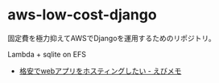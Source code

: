 # aws-low-cost-django

固定費を極力抑えてAWSでDjangoを運用するためのリポジトリ。

Lambda + sqlite on EFS

- [格安でwebアプリをホスティングしたい \- えびメモ](https://scrapbox.io/ebiyu/%E6%A0%BC%E5%AE%89%E3%81%A7web%E3%82%A2%E3%83%97%E3%83%AA%E3%82%92%E3%83%9B%E3%82%B9%E3%83%86%E3%82%A3%E3%83%B3%E3%82%B0%E3%81%97%E3%81%9F%E3%81%84)
